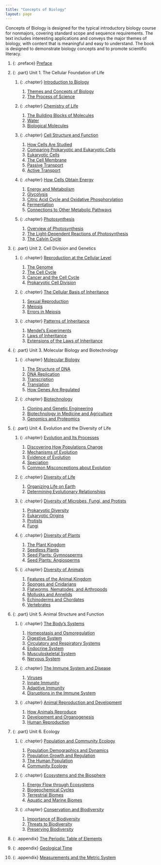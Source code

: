```yaml
---
title: "Concepts of Biology"
layout: page
---
```



<div data-type="abstract">
Concepts of Biology is designed for the typical introductory biology course for nonmajors, covering standard scope and sequence requirements. The text includes interesting applications and conveys the major themes of biology, with content that is meaningful and easy to understand. The book is designed to demonstrate biology concepts and to promote scientific literacy.
</div>

1.  {: .preface} [Preface](contents/m46159.md)
2.  {: .part} Unit 1. The Cellular Foundation of Life
    1.  {: .chapter} [Introduction to Biology](contents/m45418.md)
        1.  [Themes and Concepts of Biology](contents/m45419.md)
        2.  [The Process of Science](contents/m45421.md)
    
    2.  {: .chapter} [Chemistry of Life](contents/m45423.md)
        1.  [The Building Blocks of Molecules](contents/m45417.md)
        2.  [Water](contents/m45425.md)
        3.  [Biological Molecules](contents/m45426.md)
    
    3.  {: .chapter} [Cell Structure and Function](contents/m45427.md)
        1.  [How Cells Are Studied](contents/m45428.md)
        2.  [Comparing Prokaryotic and Eukaryotic Cells](contents/m45429.md)
        3.  [Eukaryotic Cells](contents/m45432.md)
        4.  [The Cell Membrane](contents/m45433.md)
        5.  [Passive Transport](contents/m45434.md)
        6.  [Active Transport](contents/m45435.md)
    
    4.  {: .chapter} [How Cells Obtain Energy](contents/m45436.md)
        1.  [Energy and Metabolism](contents/m45437.md)
        2.  [Glycolysis](contents/m45438.md)
        3.  [Citric Acid Cycle and Oxidative Phosphorylation](contents/m45439.md)
        4.  [Fermentation](contents/m45440.md)
        5.  [Connections to Other Metabolic Pathways](contents/m45444.md)
    
    5.  {: .chapter} [Photosynthesis](contents/m45445.md)
        1.  [Overview of Photosynthesis](contents/m45448.md)
        2.  [The Light-Dependent Reactions of Photosynthesis](contents/m45452.md)
        3.  [The Calvin Cycle](contents/m45453.md)

3.  {: .part} Unit 2. Cell Division and Genetics
    1.  {: .chapter} [Reproduction at the Cellular Level](contents/m45454.md)
        1.  [The Genome](contents/m45455.md)
        2.  [The Cell Cycle](contents/m45461.md)
        3.  [Cancer and the Cell Cycle](contents/m45462.md)
        4.  [Prokaryotic Cell Division](contents/m45463.md)
    
    2.  {: .chapter} [The Cellular Basis of Inheritance](contents/m45464.md)
        1.  [Sexual Reproduction](contents/m45465.md)
        2.  [Meiosis](contents/m45466.md)
        3.  [Errors in Meiosis](contents/m45467.md)
    
    3.  {: .chapter} [Patterns of Inheritance](contents/m45468.md)
        1.  [Mendel’s Experiments](contents/m45469.md)
        2.  [Laws of Inheritance](contents/m45470.md)
        3.  [Extensions of the Laws of Inheritance](contents/m45471.md)

4.  {: .part} Unit 3. Molecular Biology and Biotechnology
    1.  {: .chapter} [Molecular Biology](contents/m45472.md)
        1.  [The Structure of DNA](contents/m45473.md)
        2.  [DNA Replication](contents/m45475.md)
        3.  [Transcription](contents/m45476.md)
        4.  [Translation](contents/m45479.md)
        5.  [How Genes Are Regulated](contents/m45480.md)
    
    2.  {: .chapter} [Biotechnology](contents/m45481.md)
        1.  [Cloning and Genetic Engineering](contents/m45482.md)
        2.  [Biotechnology in Medicine and Agriculture](contents/m45483.md)
        3.  [Genomics and Proteomics](contents/m45485.md)

5.  {: .part} Unit 4. Evolution and the Diversity of Life
    1.  {: .chapter} [Evolution and Its Processes](contents/m45486.md)
        1.  [Discovering How Populations Change](contents/m45487.md)
        2.  [Mechanisms of Evolution](contents/m45489.md)
        3.  [Evidence of Evolution](contents/m45491.md)
        4.  [Speciation](contents/m45493.md)
        5.  [Common Misconceptions about Evolution](contents/m45505.md)
    
    2.  {: .chapter} [Diversity of Life](contents/m45506.md)
        1.  [Organizing Life on Earth](contents/m45507.md)
        2.  [Determining Evolutionary Relationships](contents/m45509.md)
    
    3.  {: .chapter} [Diversity of Microbes, Fungi, and Protists](contents/m45511.md)
        1.  [Prokaryotic Diversity](contents/m45512.md)
        2.  [Eukaryotic Origins](contents/m45513.md)
        3.  [Protists](contents/m45514.md)
        4.  [Fungi](contents/m45515.md)
    
    4.  {: .chapter} [Diversity of Plants](contents/m45516.md)
        1.  [The Plant Kingdom](contents/m45517.md)
        2.  [Seedless Plants](contents/m45518.md)
        3.  [Seed Plants: Gymnosperms](contents/m45519.md)
        4.  [Seed Plants: Angiosperms](contents/m45520.md)
    
    5.  {: .chapter} [Diversity of Animals](contents/m45522.md)
        1.  [Features of the Animal Kingdom](contents/m45523.md)
        2.  [Sponges and Cnidarians](contents/m45524.md)
        3.  [Flatworms, Nematodes, and Arthropods](contents/m45525.md)
        4.  [Mollusks and Annelids](contents/m45526.md)
        5.  [Echinoderms and Chordates](contents/m45531.md)
        6.  [Vertebrates](contents/m45532.md)

6.  {: .part} Unit 5. Animal Structure and Function
    1.  {: .chapter} [The Body’s Systems](contents/m45533.md)
        1.  [Homeostasis and Osmoregulation](contents/m45534.md)
        2.  [Digestive System](contents/m45535.md)
        3.  [Circulatory and Respiratory Systems](contents/m45536.md)
        4.  [Endocrine System](contents/m45537.md)
        5.  [Musculoskeletal System](contents/m45538.md)
        6.  [Nervous System](contents/m45539.md)
    
    2.  {: .chapter} [The Immune System and Disease](contents/m45540.md)
        1.  [Viruses](contents/m45541.md)
        2.  [Innate Immunity](contents/m45542.md)
        3.  [Adaptive Immunity](contents/m45543.md)
        4.  [Disruptions in the Immune System](contents/m45545.md)
    
    3.  {: .chapter} [Animal Reproduction and Development](contents/m45546.md)
        1.  [How Animals Reproduce](contents/m45547.md)
        2.  [Development and Organogenesis](contents/m45550.md)
        3.  [Human Reproduction](contents/m45549.md)

7.  {: .part} Unit 6. Ecology
    1.  {: .chapter} [Population and Community Ecology](contents/m45551.md)
        1.  [Population Demographics and Dynamics](contents/m45552.md)
        2.  [Population Growth and Regulation](contents/m45553.md)
        3.  [The Human Population](contents/m45554.md)
        4.  [Community Ecology](contents/m45555.md)
    
    2.  {: .chapter} [Ecosystems and the Biosphere](contents/m45557.md)
        1.  [Energy Flow through Ecosystems](contents/m45558.md)
        2.  [Biogeochemical Cycles](contents/m45559.md)
        3.  [Terrestrial Biomes](contents/m45560.md)
        4.  [Aquatic and Marine Biomes](contents/m45562.md)
    
    3.  {: .chapter} [Conservation and Biodiversity](contents/m45565.md)
        1.  [Importance of Biodiversity](contents/m45571.md)
        2.  [Threats to Biodiversity](contents/m45574.md)
        3.  [Preserving Biodiversity](contents/m45573.md)

8.  {: .appendix} [The Periodic Table of Elements](contents/m46075.md)
9.  {: .appendix} [Geological Time](contents/m60098.md)
10. {: .appendix} [Measurements and the Metric System](contents/m60099.md)

